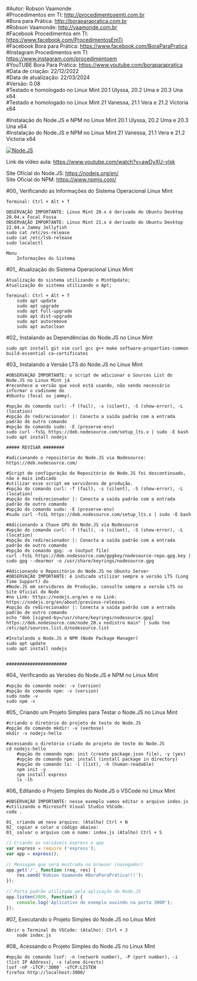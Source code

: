 #Autor: Robson Vaamonde<br>
#Procedimentos em TI: http://procedimentosemti.com.br<br>
#Bora para Prática: http://boraparapratica.com.br<br>
#Robson Vaamonde: http://vaamonde.com.br<br>
#Facebook Procedimentos em TI: https://www.facebook.com/ProcedimentosEmTi<br>
#Facebook Bora para Prática: https://www.facebook.com/BoraParaPratica<br>
#Instagram Procedimentos em TI: https://www.instagram.com/procedimentoem<br>
#YouTUBE Bora Para Prática: https://www.youtube.com/boraparapratica<br>
#Data de criação: 22/12/2022<br>
#Data de atualização: 22/03/2024<br>
#Versão: 0.08<br>
#Testado e homologado no Linux Mint 20.1 Ulyssa, 20.2 Uma e 20.3 Una x64<br>
#Testado e homologado no Linux Mint 21 Vanessa, 21.1 Vera e 21.2 Victoria x64

#Instalação do Node.JS e NPM no Linux Mint 20.1 Ulyssa, 20.2 Uma e 20.3 Una x64<br>
#Instalação do Node.JS e NPM no Linux Mint 21 Vanessa, 21.1 Vera e 21.2 Victoria x64

[![Node.JS](http://img.youtube.com/vi/awDyXU-vIsk/0.jpg)](https://www.youtube.com/watch?v=awDyXU-vIsk "Node.JS")

Link da vídeo aula: https://www.youtube.com/watch?v=awDyXU-vIsk

Site Oficial do Node.JS: https://nodejs.org/en/<br>
Site Oficial do NPM: https://www.npmjs.com/

#00_ Verificando as Informações do Sistema Operacional Linux Mint<br>

	Terminal: Ctrl + Alt + T

	OBSERVAÇÃO IMPORTANTE: Linux Mint 20.x é derivado do Ubuntu Desktop 20.04.x Focal Fossa 
	OBSERVAÇÃO IMPORTANTE: Linux Mint 21.x é derivado do Ubuntu Desktop 22.04.x Jammy Jellyfish
	sudo cat /etc/os-release
	sudo cat /etc/lsb-release
	sudo localectl

	Menu
		Informações do Sistema

#01_ Atualização do Sistema Operacional Linux Mint<br>

	Atualização do sistema utilizando o MintUpdate;
	Atualização do sistema utilizando o Apt;

	Terminal: Ctrl + Alt + T
		sudo apt update
		sudo apt upgrade
		sudo apt full-upgrade
		sudo apt dist-upgrade
		sudo apt autoremove
		sudo apt autoclean

#02_ Instalando as Dependências do Node.JS no Linux Mint<br>

	sudo apt install git vim curl gcc g++ make software-properties-common build-essential ca-certificates

#03_ Instalando a Versão LTS do Node.JS no Linux Mint<br>

	#OBSERVAÇÃO IMPORTANTE: o script de adicionar o Sources List do Node.JS no Linux Mint já 
	#reconhece a versão que você está usando, não sendo necessário informar o codinome do 
	#Ubuntu (focal ou jammy).
	
	#opção do comando curl: -f (fail), -s (silent), -S (show-error), -L (location)
	#opção do redirecionador |: Conecta a saída padrão com a entrada padrão de outro comando
	#opção do comando sudo: -E (preserve-env)
	sudo curl -fsSL https://deb.nodesource.com/setup_lts.x | sudo -E bash
	sudo apt install nodejs

	##### REVISAR ########

	#adicionando o repositório do Node.JS via Nodesource: https://deb.nodesource.com/

	#Script de configuração do Repositório do Node.JS foi descontinuado, não é mais indicado
	#utilizar esse script em servidores de produção.
	#opção do comando curl: -f (fail), -s (silent), -S (show-error), -L (location)
	#opção do redirecionador |: Conecta a saída padrão com a entrada padrão de outro comando
	#opção do comando sudo: -E (preserve-env)
	#sudo curl -fsSL https://deb.nodesource.com/setup_lts.x | sudo -E bash
	
	#Adicionando a Chave GPG do Node.JS via Nodesource
	#opção do comando curl: -f (fail), -s (silent), -S (show-error), -L (location)
	#opção do redirecionador |: Conecta a saída padrão com a entrada padrão de outro comando
	#opção do comando gpg: -o (output file)
	curl -fsSL https://deb.nodesource.com/gpgkey/nodesource-repo.gpg.key | sudo gpg --dearmor -o /usr/share/keyrings/nodesource.gpg
	
	#Adicionando o Repositório do Node.JS no Ubuntu Server
	#OBSERVAÇÃO IMPORTANTE: é indicado utilizar sempre a versão LTS (Long Time Support) do
	#Node.JS em servidores de Produção, consulte sempre a versão LTS no Site Oficial do Node 
	#no Link: https://nodejs.org/en e no Link: https://nodejs.org/en/about/previous-releases
	#opção do redirecionador |: Conecta a saída padrão com a entrada padrão de outro comando
	echo "deb [signed-by=/usr/share/keyrings/nodesource.gpg] https://deb.nodesource.com/node_20.x nodistro main" | sudo tee /etc/apt/sources.list.d/nodesource.list

	#Instalando o Node.JS e NPM (Node Package Manager)
	sudo apt update
	sudo apt install nodejs


	#######################

#04_ Verificando as Versões do Node.JS e NPM no Linux Mint<br>

	#opção do comando node: -v (version)
	#opção do comando npm: -v (version)
	sudo node -v
	sudo npm -v

#05_ Criando um Projeto Simples para Testar o Node.JS no Linux Mint<br>

	#criando o diretório do projeto de teste do Node.JS
	#opção do comando mkdir: -v (verbose)
	mkdir -v nodejs-hello
	
	#acessando o diretório criado do projeto de teste do Node.JS
	cd nodejs-hello
		#opção do comando npm: init (create package.json file), -y (yes)
		#opção do comando npm: install (install package in directory)
		#opção do comando ls: -l (list), -h (human-readable)
		npm init -y
		npm install express
		ls -lh

#06_ Editando o Projeto Simples do Node.JS o VSCode no Linux Mint<br>

	#OBSERVAÇÃO IMPORTANTE: nesse exemplo vamos editar o arquivo index.js
	#utilizando o Microsoft Visual Studio VSCode.
	code .

	01_ criando um novo arquivo: (Atalho) Ctrl + N
	02_ copiar e colar o código abaixo: 
	03_ salvar o arquivo com o nome: index.js (Atalho) Ctrl + S

```js
// Criando as variáveis express e app
var express = require ('express'); 
var app = express();

// Mensagem que será mostrada no browser (navegador) 
app.get('/', function (req, res) {
	res.send('Robson Vaamonde #BoraParaPrática!!!');
});

// Porta padrão utilizada pela aplicação do Node.JS
app.listen(3000, function() {
	console.log('Aplicativo de exemplo ouvindo na porta 3000');
});
```

#07_ Executando o Projeto Simples do Node.JS no Linux Mint<br>

	Abrir o Terminal do VSCode: (Atalho): Ctrl + J
		node index.js

#08_ Acessando o Projeto Simples do Node.JS no Linux Mint<br>

	#opção do comando lsof: -n (network number), -P (port number), -i (list IP Address), -s (alone directs)
	lsof -nP -iTCP:'3000' -sTCP:LISTEN
	firefox http://localhost:3000/